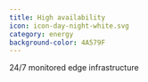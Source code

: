 ```yaml
---
title: High availability
icon: icon-day-night-white.svg
category: energy
background-color: 4A579F
---
```


24/7 monitored edge infrastructure
